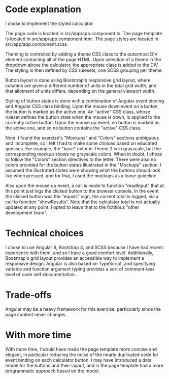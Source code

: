 # Code explanation

I chose to implement the styled calculator.

The page code is located in src/app/app.component.ts.
The page template is located in src/app/app.component.html.
The page styles are located in src/app/app.component.scss.

Theming is controlled by adding a theme CSS class to the outermost DIV
element containing all of the page HTML.  Upon selection of a theme in the
dropdown above the calculator, the appropriate class is added to the DIV.
The styling is then defined by CSS rulesets, one SCSS grouping per theme.

Button layout is done using Bootstrap's responsive grid layout, where
columns are given a different number of units in the total grid width,
and that allotment of units differs, depending on the general viewport
width.

Styling of button states is done with a combination of Angular event binding
and Angular CSS class binding.  Upon the mouse down event on a button,
the button is marked as the active one.  An "active" CSS class, whose
ruleset defines the button state when the mouse is down, is applied to
the currently active button.  Upon the mouse up event, no button is marked
as the active one, and so no button contains the "active" CSS class.

Note: I found the exercise's "Mockups" and "Colors" sections
ambiguous and incomplete, so I felt I had to make some choices based on
educated guesses.  For example, the "base" color in Theme 2 is in
grayscale, but the corresponding mockup shows no grayscale colors.  When
in doubt, I chose to follow the "Colors" section directives to the letter.
There were also no colors provided for the button states illustrated in
the "Mockups" section.  I assumed the illustrated states were showing
what the buttons should look like when pressed, and for that, I used
the mockups as a loose guideline.

Also upon the mouse up event, a call is made to function "readInput" that
at this point just logs the clicked button to the browser console.  In
the event the clicked button was the "equals" sign, the current total
is logged, via a call to function "showResults".  Note that the
calculator total is not actually updated at any point.  I opted to leave
that to the fictitious "other development team".

# Technical choices

I chose to use Angular 8, Bootstrap 4, and SCSS because I have had recent
experience with them, and so I have a good comfort level.  Additionally,
Bootstrap's grid layout provides an accessible way to implement a responsive
design.  Angular is also based on TypeScript, and specifying variable
and function argument typing provides a sort of comment-less level of code
self-documentation.

# Trade-offs

Angular may be a heavy framework for this exercise, particularly since the
page content never changes.

# With more time

With more time, I would have made the page template more concise and elegant,
in particular reducing the noise of the nearly duplicated code for event
binding on each calculator button.  I may have introduced a data model for
the buttons and their layout, and in the page template had a more
programmatic approach based on the model.
